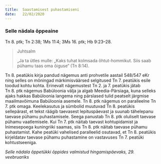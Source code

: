 ```yaml
---
title:  Saastamisest puhastamiseni
date:   22/02/2020
---
```


### Selle nädala õppeaine
Tn 8. ptk; Tn 2:38; 1Ms 11:4; 3Ms 16. ptk; Hb 9:23–28.

> <p>Juhtsalm</p>
> „Ja ta ütles mulle: „Kaks tuhat kolmsada õhtut-hommikut. Siis saab pühamu taas oma õiguse“ (Tn 8:14).

Tn 8. peatükis kirja pandud nägemus anti prohvetile aastail 548/547 eKr ning selles on mõningad märkimisväärsed selgitused Tn 7. peatükis esile toodud kohtu kohta. Erinevalt nägemustest Tn 2. ja 7. peatükis jätab  
Tn 8. ptk nägemus Babüloonia välja ja algab Meedia-Pärsiaga, kuna selleks ajaks hakkas Babüloonia langema ning pärslased tulid peatselt järgmise maailmavõimuna Babüloonia asemele. Tn 8. ptk nägemus on paralleelne Tn 7. ptk omaga. Keelekasutus ja sümbolid muutuvad Tn 8. peatükis sellepärast, et tekst räägib taevasest lepituspäevast ja suunab tähelepanu taevase pühamu puhastamisele. Seega panustab Tn 8. ptk oluliselt taevase pühamu vaatlemisele. Kui Tn 7. ptk näitab taevast kohtupidamist ja Inimesepoega kuningriiki saamas, siis Tn 8. ptk näitab taevase pühamu puhastamist. Kahe peatüki vahelised paralleelid osutavad, et Tn 8. peatükis kirjeldatav taevase pühamu puhastamine on vastavuses Tn 7. peatüki kohtustseeniga.

_Selle nädala õppetükki õppides valmistud hingamispäevaks, 29. veebruariks_
